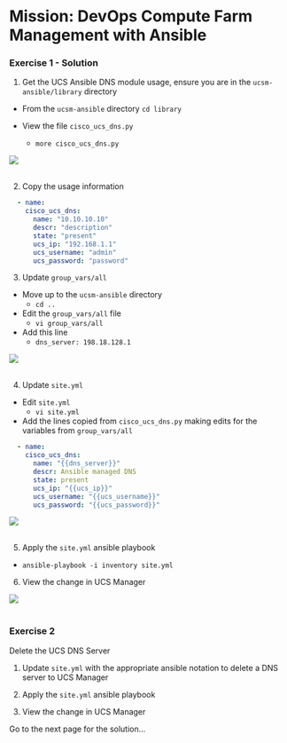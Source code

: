 # Mission: DevOps Compute Farm Management with Ansible

### Exercise 1 - Solution

1. Get the UCS Ansible DNS module usage, ensure you are in the `ucsm-ansible/library` directory

  - From the `ucsm-ansible` directory
    `cd library`

  - View the file `cisco_ucs_dns.py`
    - `more cisco_ucs_dns.py`

  ![](/posts/files/dne-dcip-intermediate-programming-cisco-compute-ucs-ansible-mission-v01/assets/images/image-01.jpg)<br/><br/>

  <!--![](assets/images/image-01.jpg)<br/><br/>-->

2. Copy the usage information

  ```yaml
    - name:
      cisco_ucs_dns:
        name: "10.10.10.10"
        descr: "description"
        state: "present"
        ucs_ip: "192.168.1.1"
        ucs_username: "admin"
        ucs_password: "password"
  ```

3. Update `group_vars/all`

  - Move up to the `ucsm-ansible` directory
    - `cd ..`
  - Edit the `group_vars/all` file
    - `vi group_vars/all`
  - Add this line
    - `dns_server: 198.18.128.1`

  ![](/posts/files/dne-dcip-intermediate-programming-cisco-compute-ucs-ansible-mission-v01/assets/images/image-02.jpg)<br/><br/>

  <!--![](assets/images/image-02.jpg)<br/><br/>-->

4. Update `site.yml`

  - Edit `site.yml`
    - `vi site.yml`
  - Add the lines copied from `cisco_ucs_dns.py` making edits for the variables from `group_vars/all`

  ```yaml
    - name:
      cisco_ucs_dns:
        name: "{{dns_server}}"
        descr: Ansible managed DNS
        state: present
        ucs_ip: "{{ucs_ip}}"
        ucs_username: "{{ucs_username}}"
        ucs_password: "{{ucs_password}}"
  ```

  ![](/posts/files/dne-dcip-intermediate-programming-cisco-compute-ucs-ansible-mission-v01/assets/images/image-03.jpg)<br/><br/>

  <!--![](assets/images/image-03.jpg)<br/><br/>-->

5. Apply the `site.yml` ansible playbook

  - `ansible-playbook -i inventory site.yml`

6. View the change in UCS Manager

  ![](/posts/files/dne-dcip-intermediate-programming-cisco-compute-ucs-ansible-mission-v01/assets/images/image-04.jpg)<br/><br/>

  <!--![](assets/images/image-04.jpg)<br/><br/>-->

### Exercise 2

Delete the UCS DNS Server

1. Update `site.yml` with the appropriate ansible notation to delete a DNS server to UCS Manager

2. Apply the `site.yml` ansible playbook

3. View the change in UCS Manager

Go to the next page for the solution...
